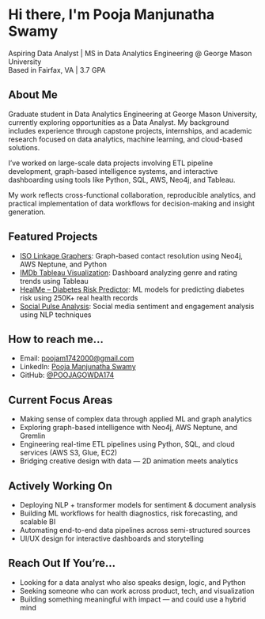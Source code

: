 #  Hi there, I'm Pooja Manjunatha Swamy

Aspiring Data Analyst | MS in Data Analytics Engineering @ George Mason University  
Based in Fairfax, VA | 3.7 GPA  

##  About Me

Graduate student in Data Analytics Engineering at George Mason University, currently exploring opportunities as a Data Analyst. My background includes experience through capstone projects, internships, and academic research focused on data analytics, machine learning, and cloud-based solutions.

I’ve worked on large-scale data projects involving ETL pipeline development, graph-based intelligence systems, and interactive dashboarding using tools like Python, SQL, AWS, Neo4j, and Tableau.

My work reflects cross-functional collaboration, reproducible analytics, and practical implementation of data workflows for decision-making and insight generation.


##  Featured Projects

-  [ISO Linkage Graphers](https://github.com/TeamDLinkageGraphers/ISO_Linkage_Graphers): Graph-based contact resolution using Neo4j, AWS Neptune, and Python  
-  [IMDb Tableau Visualization](https://github.com/POOJAGOWDA174/IMDb-Tableau-Visualization): Dashboard analyzing genre and rating trends using Tableau  
-  [HealMe – Diabetes Risk Predictor](https://github.com/gocasual/HealMe): ML models for predicting diabetes risk using 250K+ real health records  
-  [Social Pulse Analysis](https://github.com/RaghuManjunatha/SOCIAL-PULSE-ANALYSIS): Social media sentiment and engagement analysis using NLP techniques  

##  How to reach me...
- Email: poojam1742000@gmail.com  
- LinkedIn: [Pooja Manjunatha Swamy](https://www.linkedin.com/in/pooja-manjunatha-swamy/)  
- GitHub: [@POOJAGOWDA174](https://github.com/POOJAGOWDA174)  

##  Current Focus Areas

- Making sense of complex data through applied ML and graph analytics  
- Exploring graph-based intelligence with Neo4j, AWS Neptune, and Gremlin  
- Engineering real-time ETL pipelines using Python, SQL, and cloud services (AWS S3, Glue, EC2)  
- Bridging creative design with data — 2D animation meets analytics  

##  Actively Working On

- Deploying NLP + transformer models for sentiment & document analysis  
- Building ML workflows for health diagnostics, risk forecasting, and scalable BI  
- Automating end-to-end data pipelines across semi-structured sources  
- UI/UX design for interactive dashboards and storytelling

 ##  Reach Out If You’re...

- Looking for a data analyst who also speaks design, logic, and Python  
- Seeking someone who can work across product, tech, and visualization  
- Building something meaningful with impact — and could use a hybrid mind
